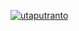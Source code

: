[![utaputranto](https://circleci.com/gh/utaputranto/Capstone.svg?style=svg)](https://circleci.com/gh/utaputranto/Capstone)
